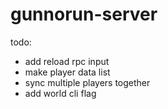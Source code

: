 # gunnorun-server

todo:
- add reload rpc input
- make player data list
- sync multiple players together
- add world cli flag
